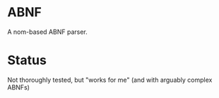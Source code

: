 # ABNF
A nom-based ABNF parser.

# Status
Not thoroughly tested, but "works for me" (and with arguably complex ABNFs)
